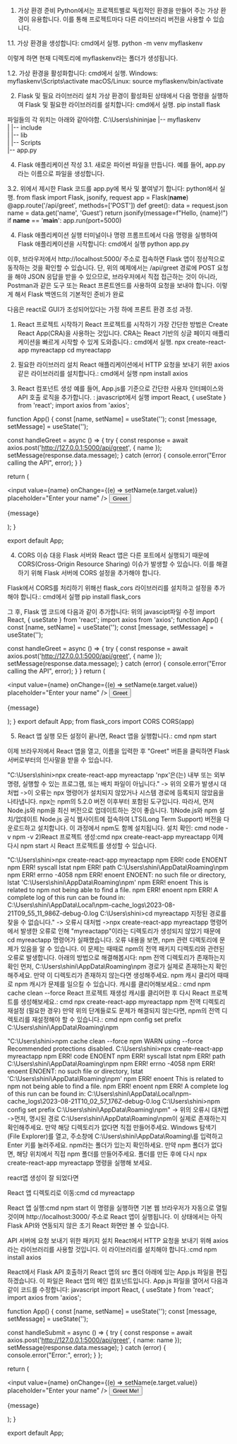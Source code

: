 1. 가상 환경 준비
Python에서는 프로젝트별로 독립적인 환경을 만들어 주는 가상 환경이 유용합니다. 이를 통해 프로젝트마다 다른 라이브러리 버전을 사용할 수 있습니다.

1.1. 가상 환경을 생성합니다: cmd에서 실행.
python -m venv myflaskenv

이렇게 하면 현재 디렉토리에 myflaskenv라는 폴더가 생성됩니다.

1.2. 가상 환경을 활성화합니다: cmd에서 실행.
Windows: myflaskenv\Scripts\activate
macOS/Linux: source myflaskenv/bin/activate

2. Flask 및 필요 라이브러리 설치
가상 환경이 활성화된 상태에서 다음 명령을 실행하여 Flask 및 필요한 라이브러리를 설치합니다: cmd에서 실행.
pip install flask

파일들의 각 위치는 아래와 같아야함.
C:\Users\shininjae
|-- myflaskenv\
|   |-- include\
|   |-- lib\
|   |-- Scripts\
|-- app.py

4. Flask 애플리케이션 작성
3.1. 새로운 파이썬 파일을 만듭니다. 예를 들어, app.py라는 이름으로 파일을 생성합니다.

3.2. 위에서 제시한 Flask 코드를 app.py에 복사 및 붙여넣기 합니다: python에서 실행.
from flask import Flask, jsonify, request
app = Flask(__name__)
@app.route('/api/greet', methods=['POST'])
def greet():
    data = request.json
    name = data.get('name', 'Guest')
    return jsonify(message=f"Hello, {name}!")
if __name__ == '__main__':
    app.run(port=5000)

4. Flask 애플리케이션 실행
터미널이나 명령 프롬프트에서 다음 명령을 실행하여 Flask 애플리케이션을 시작합니다: cmd에서 실행
python app.py

이후, 브라우저에서 http://localhost:5000/ 주소로 접속하면 Flask 앱이 정상적으로 동작하는 것을 확인할 수 있습니다.
단, 위의 예제에서는 /api/greet 경로에 POST 요청을 해야 JSON 응답을 받을 수 있으므로, 브라우저에서 직접 접근하는 것이 아니라, Postman과 같은 도구 또는 React 프론트엔드를 사용하여 요청을 보내야 합니다.
이렇게 해서 Flask 백엔드의 기본적인 준비가 완료



다음은 react로 GUI가 조성되어있다는 가정 하에 프론트 환경 조성 과정.
1. React 프로젝트 시작하기
React 프로젝트를 시작하기 가장 간단한 방법은 Create React App(CRA)을 사용하는 것입니다. CRA는 React 기반의 싱글 페이지 애플리케이션을 빠르게 시작할 수 있게 도와줍니다.: cmd에서 실행.
npx create-react-app myreactapp
cd myreactapp

2. 필요한 라이브러리 설치
React 애플리케이션에서 HTTP 요청을 보내기 위한 axios 같은 라이브러리를 설치합니다.: cmd에서 실행
npm install axios

3. React 컴포넌트 생성
예를 들어, App.js를 기준으로 간단한 사용자 인터페이스와 API 호출 로직을 추가합니다. : javascript에서 실행
import React, { useState } from 'react';
import axios from 'axios';

function App() {
  const [name, setName] = useState('');
  const [message, setMessage] = useState('');

  const handleGreet = async () => {
    try {
      const response = await axios.post('http://127.0.0.1:5000/api/greet', { name });
      setMessage(response.data.message);
    } catch (error) {
      console.error("Error calling the API", error);
    }
  }

  return (
    <div className="App">
      <input 
        value={name} 
        onChange={(e) => setName(e.target.value)} 
        placeholder="Enter your name"
      />
      <button onClick={handleGreet}>Greet</button>
      <p>{message}</p>
    </div>
  );
}

export default App;

4. CORS 이슈 대응
Flask 서버와 React 앱은 다른 포트에서 실행되기 때문에 CORS(Cross-Origin Resource Sharing) 이슈가 발생할 수 있습니다. 이를 해결하기 위해 Flask 서버에 CORS 설정을 추가해야 합니다.

Flask에서 CORS를 처리하기 위해선 flask_cors 라이브러리를 설치하고 설정을 추가해야 합니다.: cmd에서 실행
pip install flask_cors

그 후, Flask 앱 코드에 다음과 같이 추가합니다: 위의 javascipt파일 수정
import React, { useState } from 'react';
import axios from 'axios';
function App() {
  const [name, setName] = useState('');
  const [message, setMessage] = useState('');

  const handleGreet = async () => {
    try {
      const response = await axios.post('http://127.0.0.1:5000/api/greet', { name });
      setMessage(response.data.message);
    } catch (error) {
      console.error("Error calling the API", error);
    }
  }
  return (
    <div className="App">
      <input 
        value={name} 
        onChange={(e) => setName(e.target.value)} 
        placeholder="Enter your name"
      />
      <button onClick={handleGreet}>Greet</button>
      <p>{message}</p>
    </div>
  );
}
export default App;
from flask_cors import CORS
CORS(app)

5. React 앱 실행
모든 설정이 끝나면, React 앱을 실행합니다.: cmd
npm start

이제 브라우저에서 React 앱을 열고, 이름을 입력한 후 "Greet" 버튼을 클릭하면 Flask 서버로부터의 인사말을 받을 수 있습니다.


"C:\Users\shini>npx create-react-app myreactapp
'npx'은(는) 내부 또는 외부 명령, 실행할 수 있는 프로그램, 또는
배치 파일이 아닙니다." 
-> 위의 오류가 발생시 대처법
->이 오류는 npx 명령어가 설치되지 않았거나 시스템 경로에 등록되지 않았음을 나타냅니다. npx는 npm의 5.2.0 버전 이후부터 포함된 도구입니다.
따라서, 먼저 Node.js와 npm을 최신 버전으로 업데이트하는 것이 좋습니다.
1)Node.js와 npm 설치/업데이트
Node.js 공식 웹사이트에 접속하여 LTS(Long Term Support) 버전을 다운로드하고 설치합니다. 이 과정에서 npm도 함께 설치됩니다.
설치 확인: cmd
node -v
npm -v
2)React 프로젝트 생성:cmd
npx create-react-app myreactapp
이제 다시 npm start 시 React 프로젝트를 생성할 수 있습니다.

"C:\Users\shini>npx create-react-app myreactapp
npm ERR! code ENOENT
npm ERR! syscall lstat
npm ERR! path C:\Users\shini\AppData\Roaming\npm
npm ERR! errno -4058
npm ERR! enoent ENOENT: no such file or directory, lstat 'C:\Users\shini\AppData\Roaming\npm'
npm ERR! enoent This is related to npm not being able to find a file.
npm ERR! enoent
npm ERR! A complete log of this run can be found in: C:\Users\shini\AppData\Local\npm-cache\_logs\2023-08-21T09_55_11_986Z-debug-0.log
C:\Users\shini>cd myreactapp
지정된 경로를 찾을 수 없습니다."
-> 오류시 대처법
->npx create-react-app myreactapp 명령어에서 발생한 오류로 인해 "myreactapp"이라는 디렉토리가 생성되지 않았기 때문에 cd myreactapp 명령어가 실패했습니다.
오류 내용을 보면, npm 관련 디렉토리에 문제가 있음을 알 수 있습니다. 이 문제는 때때로 npm의 전역 패키지 디렉토리와 관련된 오류로 발생합니다.
아래의 방법으로 해결해봅시다:
npm 전역 디렉토리가 존재하는지 확인
먼저, C:\Users\shini\AppData\Roaming\npm 경로가 실제로 존재하는지 확인해주세요. 만약 이 디렉토리가 존재하지 않는다면 생성해주세요.
npm 캐시 클리어
때때로 npm 캐시가 문제를 일으킬 수 있습니다. 캐시를 클리어해보세요.: cmd
npm cache clean --force
React 프로젝트 재생성
캐시를 클리어한 후 다시 React 프로젝트를 생성해보세요.: cmd
npx create-react-app myreactapp
npm 전역 디렉토리 재설정 (필요한 경우)
만약 위의 단계들로도 문제가 해결되지 않는다면, npm의 전역 디렉토리를 재설정해야 할 수 있습니다.: cmd
npm config set prefix C:\Users\shini\AppData\Roaming\npm

"C:\Users\shini>npm cache clean --force
npm WARN using --force Recommended protections disabled.
C:\Users\shini>npx create-react-app myreactapp
npm ERR! code ENOENT
npm ERR! syscall lstat
npm ERR! path C:\Users\shini\AppData\Roaming\npm
npm ERR! errno -4058
npm ERR! enoent ENOENT: no such file or directory, lstat 'C:\Users\shini\AppData\Roaming\npm'
npm ERR! enoent This is related to npm not being able to find a file.
npm ERR! enoent
npm ERR! A complete log of this run can be found in: C:\Users\shini\AppData\Local\npm-cache\_logs\2023-08-21T10_02_57_176Z-debug-0.log
C:\Users\shini>npm config set prefix C:\Users\shini\AppData\Roaming\npm"
-> 위의 오류시 대처법
->먼저, 명시된 경로 C:\Users\shini\AppData\Roaming\npm이 실제로 존재하는지 확인해주세요. 만약 해당 디렉토리가 없다면 직접 만들어주세요.
Windows 탐색기 (File Explorer)를 열고, 주소창에 C:\Users\shini\AppData\Roaming\를 입력하고 Enter 키를 눌러주세요.
npm라는 폴더가 있는지 확인하세요.
만약 npm 폴더가 없다면, 해당 위치에서 직접 npm 폴더를 만들어주세요.
폴더를 만든 후에 다시 npx create-react-app myreactapp 명령을 실행해 보세요.





react앱 생성이 잘 되었다면

React 앱 디렉토리로 이동:cmd
cd myreactapp

React 앱 실행:cmd
npm start
이 명령을 실행하면 기본 웹 브라우저가 자동으로 열릴 것이며 http://localhost:3000/ 주소로 React 앱이 실행됩니다. 이 상태에서는 아직 Flask API와 연동되지 않은 초기 React 화면만 볼 수 있습니다.

API 서버에 요청 보내기 위한 패키지 설치
React에서 HTTP 요청을 보내기 위해 axios라는 라이브러리를 사용할 것입니다. 이 라이브러리를 설치해야 합니다.:cmd
npm install axios

React에서 Flask API 호출하기
React 앱의 src 폴더 아래에 있는 App.js 파일을 편집하겠습니다. 이 파일은 React 앱의 메인 컴포넌트입니다.
App.js 파일을 열어서 다음과 같이 코드를 수정합니다: javascript
import React, { useState } from 'react';
import axios from 'axios';

function App() {
  const [name, setName] = useState('');
  const [message, setMessage] = useState('');

  const handleSubmit = async () => {
    try {
      const response = await axios.post('http://127.0.0.1:5000/api/greet', {
        name: name
      });
      setMessage(response.data.message);
    } catch (error) {
      console.error("Error:", error);
    }
  };

  return (
    <div className="App">
      <input value={name} onChange={(e) => setName(e.target.value)} placeholder="Enter your name" />
      <button onClick={handleSubmit}>Greet Me!</button>
      <p>{message}</p>
    </div>
  );
}

export default App;
